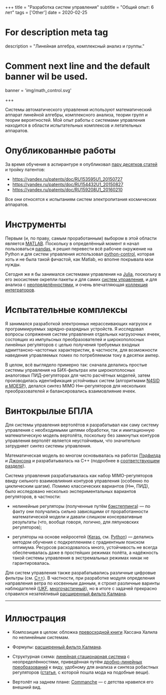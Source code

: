 +++
title = "Разработка систем управления"
subtitle = "Общий опыт: 6 лет"
tags = ['Other']
date = 2020-02-25

# For description meta tag
description = "Линейная алгебра, комплексный анализ и группы."

# Comment next line and the default banner wil be used.
banner = 'img/math_control.svg'

+++

Системы автоматического управления используют математический аппарат линейной алгебры, комплексного анализа, теории групп и теории вероятностей. Мой опыт работы с системами управления находится в области испытательных комплексов и летательных аппаратов.

# Опубликованные работы

За время обучения в аспирантуре я опубликовал [пару десятков статей](https://www.elibrary.ru/author_items.asp?pubrole=100&authorid=872738&show_refs=1&show_option=0) и тройку патентов:

- https://yandex.ru/patents/doc/RU153595U1_20150727
- https://yandex.ru/patents/doc/RU154432U1_20150827
- https://yandex.ru/patents/doc/RU159208U1_20160210

Все они относятся к испытаниям систем электропитания космических аппаратов.

# Инструменты

Первым (и, по праву, самым проработанным) выбором в этой области является [MATLAB](https://www.mathworks.com/products/matlab.html). Поскольку в определённый момент я начал пользоваться [pandas](https://pandas.pydata.org/), я решил перевести всё рабочее окружение на Python и для систем управления использовал [python-control](https://python-control.readthedocs.io/en/0.9.0/), которая хоть и не была такой фичастой, как Matlab, но вполне покрывала мои нужды.

Сегодня же я бы занимался системами управления на [Julia](https://julialang.org/), поскольку в его экосистеме окрепли пакеты и для самих [систем управления](http://juliacontrol.github.io/ControlSystems.jl/latest/), и для анализа с [неопределённостями](https://github.com/baggepinnen/MonteCarloMeasurements.jl), и очень впечатляющая [коллекция интеграторов](https://diffeq.sciml.ai/stable/).

# Испытательные комплексы

Я занимался разработкой электронных нерассеивающих нагрузок и программируемых зарядно-разрядных устройств. Я исследовал вопросы сопряжения систем управления отдельных нагрузочных ячеек, состоящих из импульсных преобразователей и широкополосных линейных регуляторов с целью получения требуемых входных адмиттансно-частотных характеристик, в частности, для возможности наведения управляемых помех по потребляемом току в десятки ампер.

В целом, всё выглядело примерно так: сначала делались простые системы управления на БИХ-фильтрах или широкополосных аналоговых ПИД-регуляторах для чисто расчётных моделей, затем производилась идентификация устойчивых систем (алгоритмами [N4SID и MOESP](https://en.wikipedia.org/wiki/Subspace_identification_method)), делался синтез MIMO H∞-регуляторов для нескольких преобразователей и балансировались взаимовлияние ячеек.

# Винтокрылые БПЛА

Для системы управления вертолётов я разрабатывал как саму систему управления с необходимыми цепями обработки, так и имитационную математическую модель вертолёта, поскольку без замкнутых контуров управления вертолёт является неустойчивым, что значительно затрудняет синтез системы управления.

Математическая модель во многом основывалась на работах [Пэдфилда](https://www.amazon.com/Helicopter-Flight-Dynamics-Including-Treatment/dp/1119401054/) и [Джонсона](https://www.amazon.com/Rotorcraft-Aeromechanics-Cambridge-Aerospace-Johnson/dp/1107028078/) и разрабатывалась на C++ (подробнее в [соответствующем разделе](/ru/skills/cpp)).

Система управления разрабатывалась как набор MIMO-регуляторов ввиду сильного взаимовлияния контуров управления (особенно по циклическим шагам). Помимо классических вариантов (H∞, ПИД), было исследовано несколько экспериментальных вариантов регуляторов, в частности:

- нелинейные регуляторы (полученные путём [бэкстеппинга](https://en.wikipedia.org/wiki/Backstepping)) — по факту они получались сильно зависящими от проработанности математической модели и давали слишком консервативные результаты (что, вообще говоря, логично, для ляпуновских регуляторов);

- регуляторы на основе нейросетей ([Keras](https://keras.io/), см. [Python](/ru/skills/python)) — делались методом обучения с подкреплением с градиентным поиском оптимума. Ресурсов расходовалось много, устойчивость не всегда обеспечивалась даже в простейших режимах полёта, а надёжность такой системы управления в экстремальных режимах никак не гарантировалась.

Для систем управления также разрабатывались различные цифровые фильтры (см. [C++](/ru/skills/cpp)). В частности, при разработке модуля определения направления ветра по косвенным данным, я строил различные варинты наблюдателей ([UKF](https://en.wikipedia.org/wiki/Kalman_filter#Unscented_Kalman_filter), [многочастичный](https://en.wikipedia.org/wiki/Particle_filter)), но в итоге с задачей прекрасно справился незатейливый [расширенный фильтр Калмана](https://en.wikipedia.org/wiki/Extended_Kalman_filter).

___
# Иллюстрация

- Композиция в целом: обложка [превосходной книги](https://www.amazon.com/Nonlinear-Systems-3rd-Hassan-Khalil/dp/0130673897) Хассана Халила по нелинейным системам.

- Формулы: [расширенный фильтр Калмана](https://en.wikipedia.org/wiki/Extended_Kalman_filter).

- Структурная схема: [линейная стационарная система](https://en.wikipedia.org/wiki/Linear_time-invariant_system) с неопределённостями, приведённая путём [дробно-линейных преобразований](https://en.wikipedia.org/wiki/Linear_fractional_transformation) к виду, удобному для анализа и синтеза робастных регуляторов ([статья](https://core.ac.uk/download/pdf/84317308.pdf), с которой пошла мода на подобные вещи).

- Вертолёт на заднем плане: [Commanche](https://en.wikipedia.org/wiki/Boeing%E2%80%93Sikorsky_RAH-66_Comanche) — с детства нравился его внешний вид.
